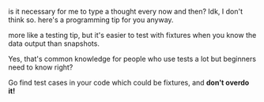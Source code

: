 is it necessary for me to type a thought every now and then? Idk, I don't think so.
here's a programming tip for you anyway.

more like a testing tip, but it's easier to test with fixtures when you know the data output than snapshots.

Yes, that's common knowledge for people who use tests a lot but beginners need to know right?

Go find test cases in your code which could be fixtures, and **don't overdo it!**
